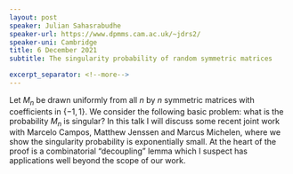 ```yaml
---
layout: post
speaker: Julian Sahasrabudhe
speaker-url: https://www.dpmms.cam.ac.uk/~jdrs2/
speaker-uni: Cambridge
title: 6 December 2021
subtitle: The singularity probability of random symmetric matrices

excerpt_separator: <!--more-->
---
```

Let $M_n$ be drawn uniformly from all $n$ by $n$ symmetric matrices with coefficients in {$-1,1$}. We consider the following basic problem: what is the probability $M_n$ is singular? In this talk I will discuss some recent joint work with Marcelo Campos, Matthew Jenssen and Marcus Michelen, where we show the singularity probability is exponentially small. At the heart of the proof is a combinatorial &#8220;decoupling&#8221; lemma which I suspect has applications well beyond the scope of our work.
<!--more-->
